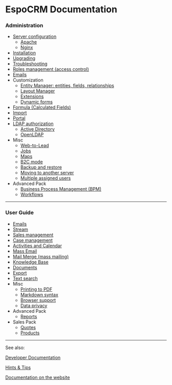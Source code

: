 # EspoCRM Documentation

### Administration

* [Server configuration](https://github.com/espocrm/documentation/blob/master/administration/server-configuration.md)
  * [Apache](https://github.com/espocrm/documentation/blob/master/administration/apache-server-configuration.md)
  * [Nginx](https://github.com/espocrm/documentation/blob/master/administration/nginx-server-configuration.md)
* [Installation](https://github.com/espocrm/documentation/blob/master/administration/installation.md)
* [Upgrading](https://github.com/espocrm/documentation/blob/master/administration/upgrading.md)
* [Troubleshooting](https://github.com/espocrm/documentation/blob/master/administration/troubleshooting.md)
* [Roles management (access control)](https://github.com/espocrm/documentation/blob/master/administration/roles-management.md)
* [Emails](https://github.com/espocrm/documentation/blob/master/administration/emails.md)
* Customization
  * [Entity Manager: entities, fields, relationships](https://github.com/espocrm/documentation/blob/master/administration/entity-manager.md)
  * [Layout Manager](https://github.com/espocrm/documentation/blob/master/administration/layout-manager.md)
  * [Extensions](https://github.com/espocrm/documentation/blob/master/administration/extensions.md)
  * [Dynamic forms](https://github.com/espocrm/documentation/blob/master/administration/dynamic-logic.md)
* [Formula (Calculated Fields)](https://github.com/espocrm/documentation/blob/master/administration/formula.md)
* [Import](https://github.com/espocrm/documentation/blob/master/administration/import.md)
* [Portal](https://github.com/espocrm/documentation/blob/master/administration/portal.md)
* [LDAP authorization](https://github.com/espocrm/documentation/blob/master/administration/ldap-authorization.md)
  * [Active Directory](https://github.com/espocrm/documentation/blob/master/administration/ldap-authorization-for-ad.md)
  * [OpenLDAP](https://github.com/espocrm/documentation/blob/master/administration/ldap-authorization-for-openldap.md)
* Misc
  * [Web-to-Lead](https://github.com/espocrm/documentation/blob/master/administration/web-to-lead.md)
  * [Jobs](https://github.com/espocrm/documentation/blob/master/administration/jobs.md)
  * [Maps](https://github.com/espocrm/documentation/blob/master/administration/maps.md)
  * [B2C mode](https://github.com/espocrm/documentation/blob/master/administration/b2c.md)
  * [Backup and restore](https://github.com/espocrm/documentation/blob/master/administration/backup-and-restore.md)
  * [Moving to another server](https://github.com/espocrm/documentation/blob/master/administration/moving-to-another-server.md)
  * [Multiple assigned users](https://github.com/espocrm/documentation/blob/master/administration/multiple-assigned-users.md)
* Advanced Pack
  * [Business Process Management (BPM)](https://github.com/espocrm/documentation/blob/master/administration/bpm.md)
  * [Workflows](https://github.com/espocrm/documentation/blob/master/administration/workflows.md)

---

### User Guide

* [Emails](https://github.com/espocrm/documentation/blob/master/user-guide/emails.md)
* [Stream](https://github.com/espocrm/documentation/blob/master/user-guide/stream.md)
* [Sales management](https://github.com/espocrm/documentation/blob/master/user-guide/sales-management.md)
* [Case management](https://github.com/espocrm/documentation/blob/master/user-guide/case-management.md)
* [Activities and Calendar](https://github.com/espocrm/documentation/blob/master/user-guide/activities-and-calendar.md)
* [Mass Email](https://github.com/espocrm/documentation/blob/master/user-guide/mass-email.md)
* [Mail Merge (mass mailing)](https://github.com/espocrm/documentation/blob/master/user-guide/mail-merge.md)
* [Knowledge Base](https://github.com/espocrm/documentation/blob/master/user-guide/knowledge-base.md)
* [Documents](https://github.com/espocrm/documentation/blob/master/user-guide/documents.md)
* [Export](https://github.com/espocrm/documentation/blob/master/user-guide/export.md)
* [Text search](https://github.com/espocrm/documentation/blob/master/user-guide/text-search.md)
* Misc
  * [Printing to PDF](https://github.com/espocrm/documentation/blob/master/user-guide/printing-to-pdf.md)
  * [Markdown syntax](https://github.com/espocrm/documentation/blob/master/user-guide/markdown.md)
  * [Browser support](https://github.com/espocrm/documentation/blob/master/user-guide/browser-support.md)
  * [Data privacy](https://github.com/espocrm/documentation/blob/master/user-guide/data-privacy.md)
* Advanced Pack
  * [Reports](https://github.com/espocrm/documentation/blob/master/user-guide/reports.md)
* Sales Pack
  * [Quotes](https://github.com/espocrm/documentation/blob/master/user-guide/quotes.md)
  * [Products](https://github.com/espocrm/documentation/blob/master/user-guide/products.md)

---

See also:

[Developer Documentation](https://github.com/espocrm/documentation/blob/master/development/index.md)

[Hints & Tips](https://www.espocrm.com/tips/)

[Documentation on the website](https://www.espocrm.com/documentation/)
